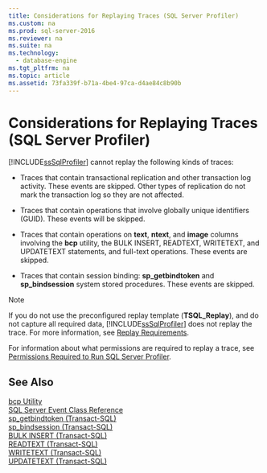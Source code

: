 ```yaml
---
title: Considerations for Replaying Traces (SQL Server Profiler)
ms.custom: na
ms.prod: sql-server-2016
ms.reviewer: na
ms.suite: na
ms.technology: 
  - database-engine
ms.tgt_pltfrm: na
ms.topic: article
ms.assetid: 73fa339f-b71a-4be4-97ca-d4ae84c8b90b
---
```

# Considerations for Replaying Traces (SQL Server Profiler)
  [!INCLUDE[ssSqlProfiler](../../Token/Other/ssSqlProfiler_md.md)] cannot replay the following kinds of traces:  
  
-   Traces that contain transactional replication and other transaction log activity. These events are skipped. Other types of replication do not mark the transaction log so they are not affected.  
  
-   Traces that contain operations that involve globally unique identifiers \(GUID\). These events will be skipped.  
  
-   Traces that contain operations on **text**, **ntext**, and **image** columns involving the **bcp** utility, the BULK INSERT, READTEXT, WRITETEXT, and UPDATETEXT statements, and full\-text operations. These events are skipped.  
  
-   Traces that contain session binding: **sp\_getbindtoken** and **sp\_bindsession** system stored procedures. These events are skipped.  
  
> [!NOTE]  
>  If you do not use the preconfigured replay template \(**TSQL\_Replay**\), and do not capture all required data, [!INCLUDE[ssSqlProfiler](../../Token/Other/ssSqlProfiler_md.md)] does not replay the trace. For more information, see [Replay Requirements](../../Topics/TopicNameNotContainA/Replay-Requirements.md).  
  
 For information about what permissions are required to replay a trace, see [Permissions Required to Run SQL Server Profiler](../../Topics/TopicNameNotContainA/Permissions-Required-to-Run-SQL-Server-Profiler.md).  
  
## See Also  
 [bcp Utility](../../Topics/TopicNameNotContainA/bcp-Utility.md)   
 [SQL Server Event Class Reference](../../Topics/TopicNameNotContainA/SQL-Server-Event-Class-Reference.md)   
 [sp_getbindtoken &#40;Transact-SQL&#41;](../Topic/sp_getbindtoken%20\(Transact-SQL\).md)   
 [sp_bindsession &#40;Transact-SQL&#41;](../Topic/sp_bindsession%20\(Transact-SQL\).md)   
 [BULK INSERT &#40;Transact-SQL&#41;](../Topic/BULK%20INSERT%20\(Transact-SQL\).md)   
 [READTEXT &#40;Transact-SQL&#41;](../Topic/READTEXT%20\(Transact-SQL\).md)   
 [WRITETEXT &#40;Transact-SQL&#41;](../Topic/WRITETEXT%20\(Transact-SQL\).md)   
 [UPDATETEXT &#40;Transact-SQL&#41;](../Topic/UPDATETEXT%20\(Transact-SQL\).md)  
  
  